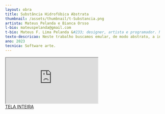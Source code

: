 ```yaml
---
layout: obra
title: Substância Hidrofóbica Abstrata
thumbnail: /assets/thumbnail/t-Substancia.png
artista: Mateus Pelanda e Bianca Orsso
l-bio: mateuspelanda@gmail.com
t-bio: Mateus F. Lima Pelanda &#233; designer, artista e programador. Mestre em Tecnologia e Sociedade &#40;PPGTE – UTFPR&#41; e bacharel em Design pela mesma institui&#231;&#227;o &#40;UTFPR&#41;. Em sua pesquisa busca desenvolver e explorar diferentes suportes em arte digital e eletrônica.Bianca Orsso &#233; artista multim&#237;dia, mestranda em Tecnologia e Sociedade &#40;PPGTE&#47;UTFPR&#41; e formada em Artes Visuais &#40;FAP&#47;UNESPAR&#41;. Em sua pesquisa po&#233;tica busca explorar as intersec&#231;&#245;es entre as artes eletrodigitais e suportes analógicos, como a pintura e a escultura.
texto-descricao: Neste trabalho buscamos emular, de modo abstrato, a intera&#231;&#227;o de substâncias hidrofóbicas. Nesse caso, o ponteiro do mouse representa uma mol&#233;cula insolúvel, n&#227;o polarizada, como o óleo, ao mesmo passo em que as formas retangulares representam as part&#237;culas de outro solvente, como a água. Para a cria&#231;&#227;o deste trabalho, utilizamos como base exemplos de arco tangente encontrados na plataforma Openprocessing e na IDE Processing.
ano: 2023
tecnica: Software arte.
---
```


<iframe class="frame" scrolling="no" src="https://openprocessing.org/sketch/1606147/embed/"></iframe>
<br>
<a href="https://openprocessing.org/sketch/1606147/embed/" target="_blank">TELA INTEIRA</a>
